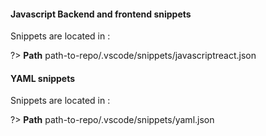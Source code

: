 #### Javascript Backend and frontend snippets

Snippets are located in :

?> **Path** path-to-repo/.vscode/snippets/javascriptreact.json

#### YAML snippets

Snippets are located in :

?> **Path** path-to-repo/.vscode/snippets/yaml.json
